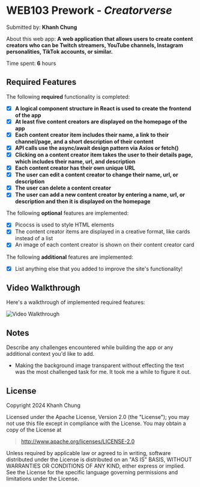 # WEB103 Prework - *Creatorverse*

Submitted by: **Khanh Chung**

About this web app: **A web application that allows users to create content creators who can be Twitch streamers, YouTube channels, Instagram personalities, TikTok accounts, or similar.**

Time spent: **6** hours

## Required Features

The following **required** functionality is completed:

<!-- 👉🏿👉🏿👉🏿 Make sure to check off completed functionality below -->
- [x] **A logical component structure in React is used to create the frontend of the app**
- [x] **At least five content creators are displayed on the homepage of the app**
- [x] **Each content creator item includes their name, a link to their channel/page, and a short description of their content**
- [x] **API calls use the async/await design pattern via Axios or fetch()**
- [x] **Clicking on a content creator item takes the user to their details page, which includes their name, url, and description**
- [x] **Each content creator has their own unique URL**
- [x] **The user can edit a content creator to change their name, url, or description**
- [x] **The user can delete a content creator**
- [x] **The user can add a new content creator by entering a name, url, or description and then it is displayed on the homepage**

The following **optional** features are implemented:

- [x] Picocss is used to style HTML elements
- [x] The content creator items are displayed in a creative format, like cards instead of a list
- [x] An image of each content creator is shown on their content creator card

The following **additional** features are implemented:

* [x] List anything else that you added to improve the site's functionality!

## Video Walkthrough

Here's a walkthrough of implemented required features:

<img src='/walkthrough.gif' title='Video Walkthrough' width='' alt='Video Walkthrough' />

## Notes

Describe any challenges encountered while building the app or any additional context you'd like to add.
- Making the background image transparent without effecting the text was the most challenged task for me. It took me a while to figure it out.

## License

Copyright 2024 Khanh Chung

Licensed under the Apache License, Version 2.0 (the "License"); you may not use this file except in compliance with the License. You may obtain a copy of the License at

> http://www.apache.org/licenses/LICENSE-2.0

Unless required by applicable law or agreed to in writing, software distributed under the License is distributed on an "AS IS" BASIS, WITHOUT WARRANTIES OR CONDITIONS OF ANY KIND, either express or implied. See the License for the specific language governing permissions and limitations under the License.